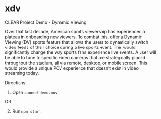 # xdv
CLEAR Project Demo - Dynamic Viewing

Over that last decade, American sports viewership has experienced a plateau in onboarding new viewers. To combat this, offer a Dynamic Viewing (DV) sports feature that allows the users to dynamically switch video feeds of their choice during a live sports event. This would significantly change the way sports fans experience live events. A user will be able to tune to specific video cameras that are strategically placed throughout the stadium, all via remote, desktop, or mobile screen. This would provide a unique POV experience that doesn’t exist in video streaming today.

Directions:

1) Open ```canned-demo.mov```

OR

2) Run ```npm start```